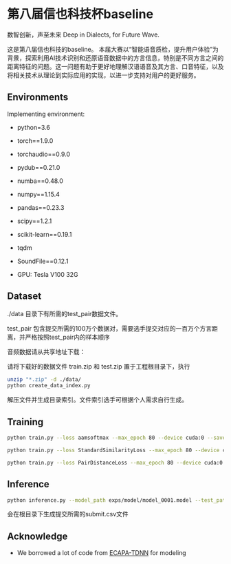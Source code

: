 # 第八届信也科技杯baseline

数智创新，声至未来
Deep in Dialects, for Future Wave.

这是第八届信也科技的baseline。 
本届大赛以“智能语音质检，提升用户体验”为背景，探索利用AI技术识别和还原语音数据中的方言信息，特别是不同方言之间的距离特征的问题。这一问题有助于更好地理解汉语语音及其方言、口音特征，以及将相关技术从理论到实际应用的实现，以进一步支持对用户的更好服务。



## Environments
Implementing environment:  
- python=3.6
- torch==1.9.0
- torchaudio==0.9.0
- pydub==0.21.0
- numba==0.48.0
- numpy==1.15.4
- pandas==0.23.3
- scipy==1.2.1
- scikit-learn==0.19.1
- tqdm
- SoundFile==0.12.1

- GPU: Tesla V100 32G  



## Dataset
./data 目录下有所需的test_pair数据文件。

test_pair 包含提交所需的100万个数据对，需要选手提交对应的一百万个方言距离，并严格按照test_pair内的样本顺序 
  
音频数据请从共享地址下载：  
 
请将下载好的数据文件 train.zip 和 test.zip 置于工程根目录下，执行  
```bash
unzip "*.zip" -d ./data/
python create_data_index.py
```
解压文件并生成目录索引。文件索引选手可根据个人需求自行生成。

## Training


```bash
python train.py --loss aamsoftmax --max_epoch 80 --device cuda:0 --save_path ./exps/
```


```bash
python train.py --loss StandardSimilarityLoss --max_epoch 80 --device cuda:0 --save_path ./exps_sim/
```


```bash
python train.py --loss PairDistanceLoss --max_epoch 80 --device cuda:0 --save_path ./exps_pairdist/
```


## Inference
```bash
python inference.py --model_path exps/model/model_0001.model --test_path data/test --device cuda:0
```
会在根目录下生成提交所需的submit.csv文件

## Acknowledge
- We borrowed a lot of code from [ECAPA-TDNN](https://github.com/TaoRuijie/ECAPA-TDNN) for modeling
